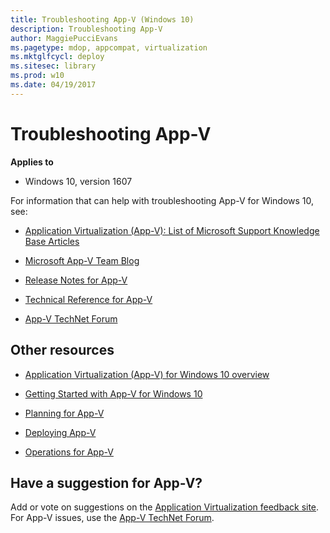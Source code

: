 ```yaml
---
title: Troubleshooting App-V (Windows 10)
description: Troubleshooting App-V
author: MaggiePucciEvans
ms.pagetype: mdop, appcompat, virtualization
ms.mktglfcycl: deploy
ms.sitesec: library
ms.prod: w10
ms.date: 04/19/2017
---
```



# Troubleshooting App-V

**Applies to**
-   Windows 10, version 1607

For information that can help with troubleshooting App-V for Windows 10, see:

- [Application Virtualization (App-V): List of Microsoft Support Knowledge Base Articles](https://social.technet.microsoft.com/wiki/contents/articles/14272.app-v-v5-x-list-of-microsoft-support-knowledge-base-articles.aspx)

- [Microsoft App-V Team Blog](https://blogs.technet.microsoft.com/appv/)

- [Release Notes for App-V](appv-release-notes-for-appv-for-windows.md)

- [Technical Reference for App-V](appv-technical-reference.md)

- [App-V TechNet Forum](https://social.technet.microsoft.com/Forums/en-US/home?forum=mdopappv)


## Other resources

-   [Application Virtualization (App-V) for Windows 10 overview](appv-for-windows.md)

-   [Getting Started with App-V for Windows 10](appv-getting-started.md)

-   [Planning for App-V](appv-planning-for-appv.md)

-   [Deploying App-V](appv-deploying-appv.md)

-   [Operations for App-V](appv-operations.md)

## Have a suggestion for App-V?

Add or vote on suggestions on the [Application Virtualization feedback site](https://appv.uservoice.com/forums/280448-microsoft-application-virtualization).<br>For App-V issues, use the [App-V TechNet Forum](https://social.technet.microsoft.com/Forums/en-US/home?forum=mdopappv).
